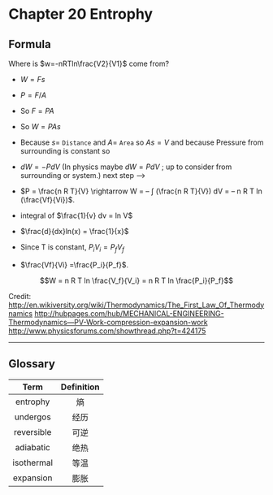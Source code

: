 # Chapter 20 Entrophy

## Formula

Where is  $w=-nRTln\frac{V2}{V1}$ come from?

- $W=Fs$
- $P=F/A$
- So $F=PA$
- So $W=PAs$
- Because $s=$ `Distance` and $A=$ `Area` so $As= V$ and
because Pressure from surrounding is constant so
- $dW= -P dV$ (In physics maybe $dW = P dV$ ; up to consider from surrounding or system.)           next step –>

- $P = \frac{n R T}{V} \rightarrow W = – ∫ (\frac{n R T}{V}) dV = – n R T ln (\frac{Vf}{Vi})$.
- integral of $\frac{1}{v} dv = ln V$
- $\frac{d}{dx}ln(x) = \frac{1}{x}$

- Since T is constant, $P_i V_i = P_f V_f$
- $\frac{Vf}{Vi} =\frac{P_i}{P_f}$.

$$W = n R T ln \frac{V_f}{V_i} = n R T ln \frac{P_i}{P_f}$$

Credit:
http://en.wikiversity.org/wiki/Thermodynamics/The_First_Law_Of_Thermodynamics
http://hubpages.com/hub/MECHANICAL-ENGINEERING-Thermodynamics—PV-Work-compression-expansion-work
http://www.physicsforums.com/showthread.php?t=424175

---

## Glossary

| Term | Definition |
| :--: | :--------: |
| entrophy | 熵 |
| undergos | 经历 |
| reversible | 可逆 |
| adiabatic | 绝热 |
| isothermal | 等温 |
| expansion | 膨胀 |